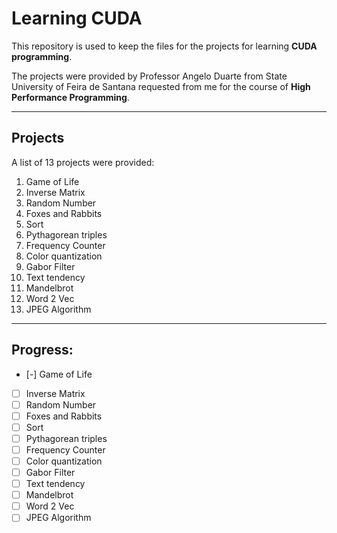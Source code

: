 # Learning CUDA

This repository is used to keep the files for the projects for learning **CUDA programming**.

The projects were provided by Professor Angelo Duarte from State University of Feira de Santana requested from me for the course of **High Performance Programming**.

---

## Projects

A list of 13 projects were provided:

1. Game of Life
2. Inverse Matrix
3. Random Number
4. Foxes and Rabbits
5. Sort
6. Pythagorean triples
7. Frequency Counter
8. Color quantization
9. Gabor Filter
10. Text tendency
11. Mandelbrot
12. Word 2 Vec
13. JPEG Algorithm

---

## Progress:

- [-] Game of Life
- [ ] Inverse Matrix
- [ ] Random Number
- [ ] Foxes and Rabbits
- [ ] Sort
- [ ] Pythagorean triples
- [ ] Frequency Counter
- [ ] Color quantization
- [ ] Gabor Filter
- [ ] Text tendency
- [ ] Mandelbrot
- [ ] Word 2 Vec
- [ ] JPEG Algorithm
